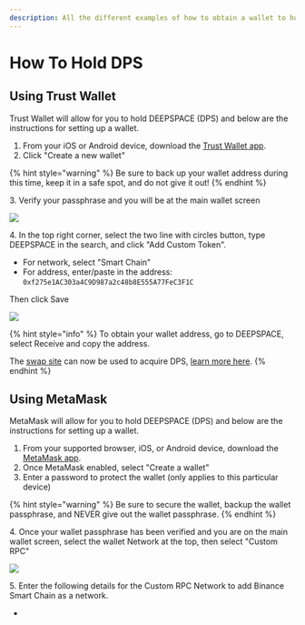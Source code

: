 ```yaml
---
description: All the different examples of how to obtain a wallet to hold DEEPSPACE - $DPS
---
```


# How To Hold DPS

## Using Trust Wallet

Trust Wallet will allow for you to hold DEEPSPACE (DPS) and below are the instructions for setting up a wallet.

1. From your iOS or Android device, download the [Trust Wallet app](https://trustwallet.com/download-page).
2. Click "Create a new wallet"

{% hint style="warning" %}
Be sure to back up your wallet address during this time, keep it in a safe spot, and do not give it out!
{% endhint %}

3\. Verify your passphrase and you will be at the main wallet screen

![](../.gitbook/assets/IMG\_10682.png)

4\. In the top right corner, select the two line with circles button, type DEEPSPACE in the search, and click "Add Custom Token".

* For network, select "Smart Chain"
* For address, enter/paste in the address: `0xf275e1AC303a4C9D987a2c48b8E555A77FeC3F1C`

Then click Save

![](../.gitbook/assets/IMG\_1069.PNG)

{% hint style="info" %}
To obtain your wallet address, go to DEEPSPACE, select Receive and copy the address.

The [swap site](https://dps.fyi/swap) can now be used to acquire DPS, [learn more here](how-to-buy-dps.md).
{% endhint %}



## Using MetaMask

MetaMask will allow for you to hold DEEPSPACE (DPS) and below are the instructions for setting up a wallet.

1. From your supported browser, iOS, or Android device, download the [MetaMask app](https://metamask.io/download).
2. Once MetaMask enabled, select "Create a wallet"
3. Enter a password to protect the wallet (only applies to this particular device)

{% hint style="warning" %}
Be sure to secure the wallet, backup the wallet passphrase, and NEVER give out the wallet passphrase.
{% endhint %}

4\. Once your wallet passphrase has been verified and you are on the main wallet screen, select the wallet Network at the top, then select "Custom RPC"

![](broken-reference)

5\. Enter the following details for the Custom RPC Network to add Binance Smart Chain as a network. 

*
